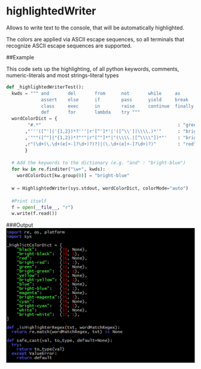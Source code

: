 # highlightedWriter

Allows to write text to the console, that will be automatically highlighted.

The colors are applied via ASCII escape sequences, so all terminals that recognize ASCII escape sequences are supported.

##Example

This code sets up the highlighting, of all python keywords, comments, numeric-literals and most strings-literal types
```python
def _highlightedWriterTest():
  kwds = """ and       del       from      not       while     as        elif      global    or        with
             assert    else      if        pass      yield     break     except    import    print
             class     exec      in        raise     continue  finally   is        return
             def       for       lambda    try """
  wordColorDict = {
        "#.*"                                                   : "green"              # comments...
       ,"'''([^']|'{1,2})*?'''|r'[^']*'|'([^\\']|\\\\.)*'"      : "bright-green"       # 'strings'
       ,'"""([^"]|"{1,2})*?"""|r"[^"]*"|"(\\\\.|[^\\\\"])*"'    : "bright-green"       # "strings"
       ,r"(\d+(\.\d+(e[+-]?\d+)?)?)|(\.\d+(e[+-]?\d+)?)"        : "red"                # numbers, fp-literals
       }

  # Add the keywords to the dictionary (e.g. "and" : "bright-blue")
  for kw in re.finditer("\w+", kwds):
    wordColorDict[kw.group(0)] = "bright-blue"

  w = HighlightedWriter(sys.stdout, wordColorDict, colorMode="auto")

  #Print itself
  f = open(__file__, "r")
  w.write(f.read())
```
###Output
![Alt text](img/example.png?raw=true "Example")

